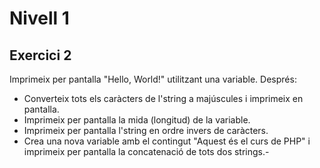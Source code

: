 # Nivell 1
## Exercici 2
Imprimeix per pantalla "Hello, World!" utilitzant una variable. Després:

- Converteix tots els caràcters de l'string a majúscules i imprimeix en pantalla.
- Imprimeix per pantalla la mida (longitud) de la variable.
- Imprimeix per pantalla l'string en ordre invers de caràcters.
- Crea una nova variable amb el contingut "Aquest és el curs de PHP" i imprimeix per pantalla la concatenació de tots dos strings.- 
